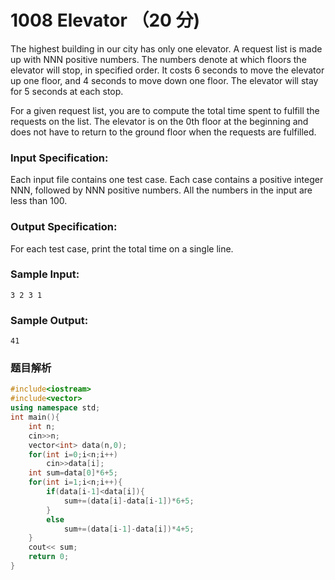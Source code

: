 # 1008 Elevator （20 分)

The highest building in our city has only one elevator. A request list is made up with NNN positive numbers. The numbers denote at which floors the elevator will stop, in specified order. It costs 6 seconds to move the elevator up one floor, and 4 seconds to move down one floor. The elevator will stay for 5 seconds at each stop.

For a given request list, you are to compute the total time spent to fulfill the requests on the list. The elevator is on the 0th floor at the beginning and does not have to return to the ground floor when the requests are fulfilled.

### Input Specification:

Each input file contains one test case. Each case contains a positive integer NNN, followed by NNN positive numbers. All the numbers in the input are less than 100.

### Output Specification:

For each test case, print the total time on a single line.

### Sample Input:

    3 2 3 1
    

### Sample Output:

    41

### 题目解析

```C++
#include<iostream>
#include<vector>
using namespace std;
int main(){
    int n;
    cin>>n;
    vector<int> data(n,0);
    for(int i=0;i<n;i++)
        cin>>data[i];
    int sum=data[0]*6+5;
    for(int i=1;i<n;i++){
        if(data[i-1]<data[i]){
            sum+=(data[i]-data[i-1])*6+5;
        }
        else
            sum+=(data[i-1]-data[i])*4+5;
    }
    cout<< sum;
    return 0;
}
```